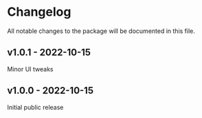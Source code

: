 # Changelog

All notable changes to the package will be documented in this file.

## v1.0.1 - 2022-10-15

Minor UI tweaks

## v1.0.0 - 2022-10-15

Initial public release